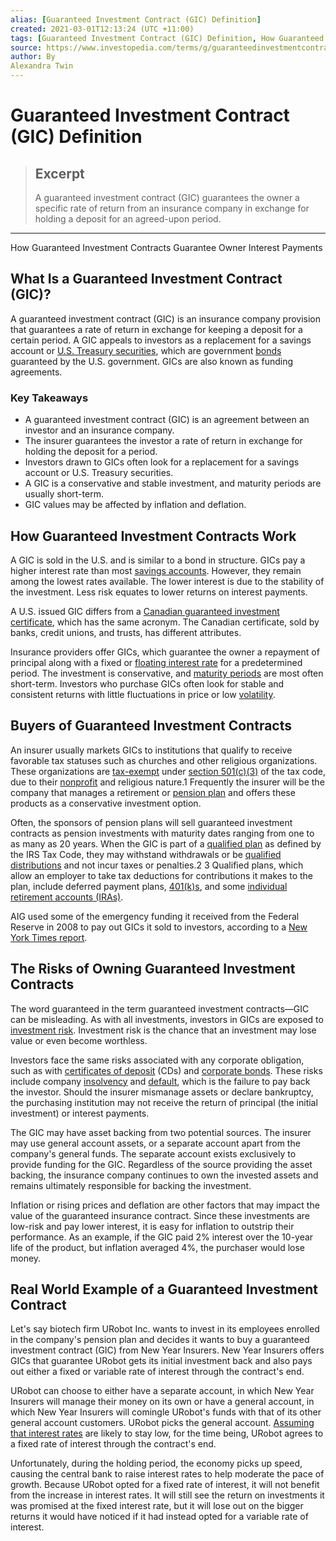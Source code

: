 ```yaml
---
alias: [Guaranteed Investment Contract (GIC) Definition]
created: 2021-03-01T12:13:24 (UTC +11:00)
tags: [Guaranteed Investment Contract (GIC) Definition, How Guaranteed Investment Contracts Guarantee Owner Interest Payments]
source: https://www.investopedia.com/terms/g/guaranteedinvestmentcontract.asp
author: By
Alexandra Twin
---
```


# Guaranteed Investment Contract (GIC) Definition

> ## Excerpt
> A guaranteed investment contract (GIC) guarantees the owner a specific rate of return from an insurance company in exchange for holding a deposit for an agreed-upon period.

---

How Guaranteed Investment Contracts Guarantee Owner Interest Payments
## What Is a Guaranteed Investment Contract (GIC)?

A guaranteed investment contract (GIC) is an insurance company provision that guarantees a rate of return in exchange for keeping a deposit for a certain period. A GIC appeals to investors as a replacement for a savings account or [U.S. Treasury securities](https://www.investopedia.com/articles/investing/073113/introduction-treasury-securities.asp), which are government [bonds](https://www.investopedia.com/terms/b/bond.asp) guaranteed by the U.S. government. GICs are also known as funding agreements.

### Key Takeaways

-   A guaranteed investment contract (GIC) is an agreement between an investor and an insurance company.
-   The insurer guarantees the investor a rate of return in exchange for holding the deposit for a period.
-   Investors drawn to GICs often look for a replacement for a savings account or U.S. Treasury securities.
-   A GIC is a conservative and stable investment, and maturity periods are usually short-term.
-   GIC values may be affected by inflation and deflation.

## How Guaranteed Investment Contracts Work

A GIC is sold in the U.S. and is similar to a bond in structure. GICs pay a higher interest rate than most [savings accounts](https://www.investopedia.com/terms/s/savingsaccount.asp). However, they remain among the lowest rates available. The lower interest is due to the stability of the investment. Less risk equates to lower returns on interest payments.

A U.S. issued GIC differs from a [Canadian guaranteed investment certificate](https://www.investopedia.com/terms/g/gic.asp), which has the same acronym. The Canadian certificate, sold by banks, credit unions, and trusts, has different attributes.

Insurance providers offer GICs, which guarantee the owner a repayment of principal along with a fixed or [floating interest rate](https://www.investopedia.com/terms/f/floatinginterestrate.asp) for a predetermined period. The investment is conservative, and [maturity periods](https://www.investopedia.com/terms/m/maturitydate.asp) are most often short-term. Investors who purchase GICs often look for stable and consistent returns with little fluctuations in price or low [volatility](https://www.investopedia.com/terms/v/volatility.asp).

## Buyers of Guaranteed Investment Contracts

An insurer usually markets GICs to institutions that qualify to receive favorable tax statuses such as churches and other religious organizations. These organizations are [tax-exempt](https://www.investopedia.com/ask/answers/08/nonprofit-tax.asp) under [section 501(c)(3)](https://www.irs.gov/charities-non-profits/charitable-organizations/exemption-requirements-501c3-organizations) of the tax code, due to their [nonprofit](https://www.investopedia.com/terms/n/non-profitorganization.asp) and religious nature.1 Frequently the insurer will be the company that manages a retirement or [pension plan](https://www.investopedia.com/terms/p/pensionplan.asp) and offers these products as a conservative investment option.

Often, the sponsors of pension plans will sell guaranteed investment contracts as pension investments with maturity dates ranging from one to as many as 20 years. When the GIC is part of a [qualified plan](https://www.investopedia.com/terms/q/qrp.asp) as defined by the IRS Tax Code, they may withstand withdrawals or be [qualified distributions](https://www.investopedia.com/terms/q/qualifieddistribution.asp) and not incur taxes or penalties.2 3 Qualified plans, which allow an employer to take tax deductions for contributions it makes to the plan, include deferred payment plans, [401(k)s](https://www.investopedia.com/terms/1/401kplan.asp), and some [individual retirement accounts (IRAs)](https://www.investopedia.com/terms/i/ira.asp).

AIG used some of the emergency funding it received from the Federal Reserve in 2008 to pay out GICs it sold to investors, according to a [New York Times report](https://www.nytimes.com/2008/10/30/business/30aig.html?_r=1&dbk).

## The Risks of Owning Guaranteed Investment Contracts

The word guaranteed in the term guaranteed investment contracts—GIC can be misleading. As with all investments, investors in GICs are exposed to [investment risk](https://www.investopedia.com/terms/r/risk.asp). Investment risk is the chance that an investment may lose value or even become worthless.

Investors face the same risks associated with any corporate obligation, such as with [certificates of deposit](https://www.investopedia.com/terms/c/certificateofdeposit.asp) (CDs) and [corporate bonds](https://www.investopedia.com/terms/c/corporatebond.asp). These risks include company [insolvency](https://www.investopedia.com/terms/i/insolvency.asp) and [default](https://www.investopedia.com/terms/d/default2.asp), which is the failure to pay back the investor. Should the insurer mismanage assets or declare bankruptcy, the purchasing institution may not receive the return of principal (the initial investment) or interest payments.

The GIC may have asset backing from two potential sources. The insurer may use general account assets, or a separate account apart from the company's general funds. The separate account exists exclusively to provide funding for the GIC. Regardless of the source providing the asset backing, the insurance company continues to own the invested assets and remains ultimately responsible for backing the investment.

Inflation or rising prices and deflation are other factors that may impact the value of the guaranteed insurance contract. Since these investments are low-risk and pay lower interest, it is easy for inflation to outstrip their performance. As an example, if the GIC paid 2% interest over the 10-year life of the product, but inflation averaged 4%, the purchaser would lose money.

## Real World Example of a Guaranteed Investment Contract

Let's say biotech firm URobot Inc. wants to invest in its employees enrolled in the company's pension plan and decides it wants to buy a guaranteed investment contract (GIC) from New Year Insurers. New Year Insurers offers GICs that guarantee URobot gets its initial investment back and also pays out either a fixed or variable rate of interest through the contract's end.

URobot can choose to either have a separate account, in which New Year Insurers will manage their money on its own or have a general account, in which New Year Insurers will comingle URobot's funds with that of its other general account customers. URobot picks the general account. [Assuming that interest rates](https://www.investopedia.com/terms/a/assumedinterestrate.asp) are likely to stay low, for the time being, URobot agrees to a fixed rate of interest through the contract's end.

Unfortunately, during the holding period, the economy picks up speed, causing the central bank to raise interest rates to help moderate the pace of growth. Because URobot opted for a fixed rate of interest, it will not benefit from the increase in interest rates. It will still see the return on investments it was promised at the fixed interest rate, but it will lose out on the bigger returns it would have noticed if it had instead opted for a variable rate of interest.
